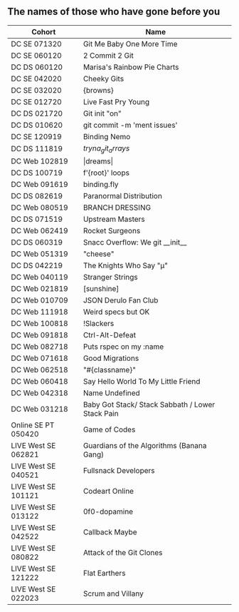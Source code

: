 ## The names of those who have gone before you


|  Cohort           | Name                            |
| ----------------- | ------------------------------- |
| DC SE 071320 | Git Me Baby One More Time |
| DC SE 060120 | 2 Commit 2 Git |
| DC DS 060120 | Marisa's Rainbow Pie Charts |
| DC SE 042020 | Cheeky Gits |
| DC SE 032020 | {browns}
| DC SE 012720 | Live Fast Pry Young
| DC DS 021720| Git init "on"|
| DC DS 010620      | git commit -m 'ment issues' |
| DC SE 120919      | Binding Nemo |
| DC DS 111819      | $tryna_git_arrays$
| DC Web 102819 | \|dreams\| 
| DC DS 100719       | f'{root}' loops
| DC Web 091619      | binding.fly
| DC DS 082619       | Paranormal Distribution
| DC Web 080519      | BRANCH DRESSING
| DC DS 071519       | Upstream Masters
| DC Web 062419      | Rocket Surgeons
| DC DS 060319       | Snacc Overflow: We git \_\_init\_\_
| DC Web 051319      | "cheese"
| DC DS 042219       | The Knights Who Say "μ"
| DC Web 040119      | Stranger Strings
| DC Web 021819      | [sunshine]
| DC Web 010709      | JSON Derulo Fan Club
| DC Web 111918      | Weird specs but OK
| DC Web 100818      | !Slackers
| DC Web 091818      | Ctrl-Alt-Defeat
| DC Web 082718      | Puts rspec on my :name
| DC Web 071618      | Good Migrations
| DC Web 062518      | "#{classname}"
| DC Web 060418      | Say Hello World To My Little Friend
| DC Web 042318      | Name Undefined               
| DC Web 031218      | Baby Got Stack/ Stack Sabbath / Lower Stack Pain
| Online SE PT 050420 | Game of Codes |
| LIVE West SE 062821 | Guardians of the Algorithms (Banana Gang) |
| LIVE West SE 040521 | Fullsnack Developers |
| LIVE West SE 101121 | Codeart Online |
| LIVE West SE 013122 | 0f0-dopamine |
| LIVE West SE 042522 | Callback Maybe |
| LIVE West SE 080822 | Attack of the Git Clones |
| LIVE West SE 121222 | Flat Earthers |
| LIVE West SE 022023 | Scrum and Villany |
